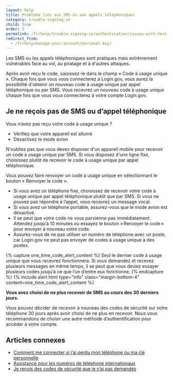 ```yaml
---
layout: help
title: Problème liés aux SMS ou aux appels téléphoniques
category: trouble-signing-in
child: true
order: 2
permalink: /fr/help/trouble-signing-in/authentication/issues-with-text-sms-phone-call/
redirect_from:
  - /fr/help/manage-your-account/personal-key/
---
```


Les SMS ou les appels téléphoniques sont pratiques mais extrêmement vulnérables face au vol, au piratage et à d'autres attaques.

Après avoir reçu le code, saisissez-le dans le champ « Code à usage unique ». Chaque fois que vous vous connecterez à Login.gov, vous aurez la possibilité d'obtenir un nouveau code à usage unique par appel téléphonique ou par SMS. Vous recevrez un nouveau code à usage unique chaque fois que vous vous connecterez à votre compte Login.gov.

## Je ne reçois pas de SMS ou d’appel téléphonique

Vous n’avez pas reçu votre code à usage unique ?
* Vérifiez que votre appareil est allumé
* Désactivez le mode avion

N'oubliez pas que vous devez disposer d'un appareil mobile pour recevoir un code à usage unique par SMS. Si vous disposez d'une ligne fixe, choisissez plutôt de recevoir le code à usage unique par appel téléphonique.

Vous pouvez faire renvoyer un code à usage unique en sélectionnant le bouton « Renvoyer le code ».
* Si vous avez un téléphone fixe, choisissez de recevoir votre code à usage unique par appel téléphonique plutôt que par SMS. Si vous ne pouvez pas répondre à l’appel, vous recevrez un message vocal.
* Si vous avez un téléphone portable, assurez-vous que le mode avion est désactivé.
* Il se peut que votre code ne vous parvienne pas immédiatement. Attendez jusqu’à 10 minutes ou essayez le bouton « Renvoyer le code » pour envoyer à nouveau votre code.
* Assurez-vous de ne pas utiliser un numéro de téléphone avec un poste, car Login.gov ne peut pas envoyer de codes à usage unique à des postes.

{% capture one_time_code_alert_content %}
Seul le dernier code à usage unique que vous recevrez fonctionnera. Si vous demandez et recevez plusieurs messages en même temps, il se peut que vous deviez essayer plusieurs codes jusqu’à ce que l’un d’entre eux fonctionne.
{% endcapture %}
{% include alert.html type="info" class="margin-bottom-4" content=one_time_code_alert_content %}

**Vous avez choisi de ne plus recevoir de SMS au cours des 30 derniers jours.**

Vous pouvez décider de recevoir à nouveau des codes de sécurité sur votre téléphone 30 jours après avoir choisi de ne plus en recevoir. Nous vous recommandons de choisir une autre méthode d’authentification pour accéder à votre compte.

## Articles connexes

* [Comment me connecter si j’ai perdu mon téléphone ou ma clé personnelle](/fr/help/trouble-signing-in/how-to-sign-in/)
* [Assistance pour les numéros de téléphone internationaux](/fr/help/trouble-signing-in/international-phone-number-support/)
* [Je reçois des codes de sécurité que je n’ai pas demandés](/fr/help/fraud-concerns/i-am-receiving-security-codes-that-i-did-not-request/)
